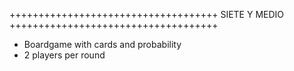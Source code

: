 ++++++++++++++++++++++++++++++++++++ SIETE Y MEDIO ++++++++++++++++++++++++++++++++++++
- Boardgame with cards and probability
- 2 players per round
